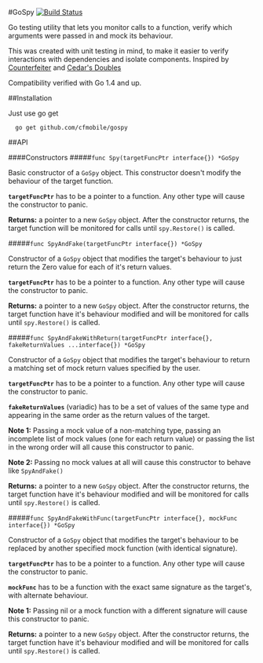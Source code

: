 #GoSpy [![Build Status](https://travis-ci.org/cfmobile/gospy.svg?branch=master)](https://travis-ci.org/cfmobile/gospy)

Go testing utility that lets you monitor calls to a function, verify which arguments were passed in and mock its behaviour.

This was created with unit testing in mind, to make it easier to verify interactions with dependencies and isolate components. Inspired by [Counterfeiter](https://github.com/maxbrunsfeld/counterfeiter) and [Cedar's Doubles](https://github.com/pivotal/cedar/wiki/Writing-specs)

Compatibility verified with Go 1.4 and up.

##Installation

Just use go get

```
  go get github.com/cfmobile/gospy
```

##API

####Constructors
#####`func Spy(targetFuncPtr interface{}) *GoSpy`

Basic constructor of a `GoSpy` object.
This constructor doesn't modify the behaviour of the target function.

**`targetFuncPtr`** has to be a pointer to a function. Any other type will cause the constructor to panic.

**Returns:** a pointer to a new `GoSpy` object. After the constructor returns, the target function will be monitored for calls until `spy.Restore()` is called.


#####`func SpyAndFake(targetFuncPtr interface{}) *GoSpy`

Constructor of a `GoSpy` object that modifies the target's behaviour to just return the Zero value for each of it's return values.

**`targetFuncPtr`** has to be a pointer to a function. Any other type will cause the constructor to panic.

**Returns:** a pointer to a new `GoSpy` object. After the constructor returns, the target function have it's behaviour modified and will be monitored for calls until `spy.Restore()` is called.

#####`func SpyAndFakeWithReturn(targetFuncPtr interface{}, fakeReturnValues ...interface{}) *GoSpy`

Constructor of a `GoSpy` object that modifies the target's behaviour to return a matching set of mock return values specified by the user.

**`targetFuncPtr`** has to be a pointer to a function. Any other type will cause the constructor to panic.

**`fakeReturnValues`** (variadic) has to be a set of values of the same type and appearing in the same order as the return values of the target.

**Note 1:** Passing a mock value of a non-matching type, passing an incomplete list of mock values (one for each return value) or passing the list in the wrong order will all cause this constructor to panic.

**Note 2:** Passing no mock values at all will cause this constructor to behave like `SpyAndFake()`

**Returns:** a pointer to a new `GoSpy` object. After the constructor returns, the target function have it's behaviour modified and will be monitored for calls until `spy.Restore()` is called.

#####`func SpyAndFakeWithFunc(targetFuncPtr interface{}, mockFunc interface{}) *GoSpy`

Constructor of a `GoSpy` object that modifies the target's behaviour to be replaced by another specified mock function (with identical signature).

**`targetFuncPtr`** has to be a pointer to a function. Any other type will cause the constructor to panic.

**`mockFunc`** has to be a function with the exact same signature as the target's, with alternate behaviour.

**Note 1:** Passing nil or a mock function with a different signature will cause this constructor to panic.

**Returns:** a pointer to a new `GoSpy` object. After the constructor returns, the target function have it's behaviour modified and will be monitored for calls until `spy.Restore()` is called.
